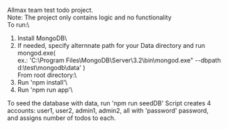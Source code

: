 Allmax team test todo project.\
Note: The project only contains logic and no functionality\
To run:\
1. Install MongoDB\
2. If needed, specify alternnate path for your Data directory and run mongod.exe(\
ex.: 'C:\Program Files\MongoDB\Server\3.2\bin\mongod.exe" --dbpath d:\test\mongodb\data' )\
From root directory:\
3. Run 'npm install'\
4. Run 'npm run app'\

To seed the database with data, run 'npm run seedDB'
Script creates 4 accounts: user1, user2, admin1, admin2, all with 'password' password,\
and assigns number of todos to each.

